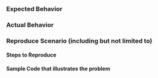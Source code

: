 <!--- STOP! Before you open an issue please search this repository's issues to see if it has already been reported. This helps reduce duplicate issues from being created. -->
<!--- SECURITY DISCLOSURE: If this is a security disclosure please follow the guidelines in CONTRIBUTING.md. This helps keep folks from accidentally releasing vulnerabilities before the maintainers get a chance to fix the issue. -->

### Expected Behavior

### Actual Behavior

### Reproduce Scenario (including but not limited to)

#### Steps to Reproduce

#### Sample Code that illustrates the problem

